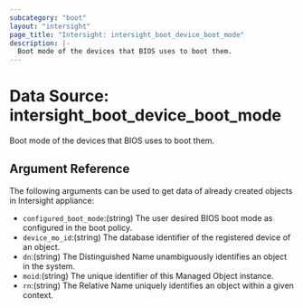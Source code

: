 ```yaml
---
subcategory: "boot"
layout: "intersight"
page_title: "Intersight: intersight_boot_device_boot_mode"
description: |-
  Boot mode of the devices that BIOS uses to boot them.
---
```


# Data Source: intersight_boot_device_boot_mode
Boot mode of the devices that BIOS uses to boot them.
## Argument Reference
The following arguments can be used to get data of already created objects in Intersight appliance:
* `configured_boot_mode`:(string) The user desired BIOS boot mode as configured in the boot policy. 
* `device_mo_id`:(string) The database identifier of the registered device of an object. 
* `dn`:(string) The Distinguished Name unambiguously identifies an object in the system. 
* `moid`:(string) The unique identifier of this Managed Object instance. 
* `rn`:(string) The Relative Name uniquely identifies an object within a given context. 

